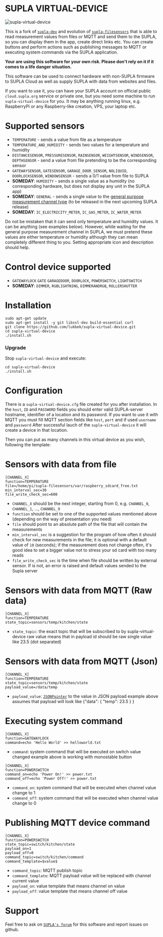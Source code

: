# SUPLA VIRTUAL-DEVICE

![supla-virtual-device](https://github.com/lukbek/supla-core/workflows/supla-virtual-device/badge.svg?branch=supla-mqtt-dev)

This is a fork of [`supla-dev`](https://github.com/SUPLA/supla-core/tree/master/supla-dev) and evolution of [`supla-filesensors`](https://github.com/fracz/supla-filesensors) that is able to read measurement values from files or MQTT and send them to the SUPLA, so you can display them in the app, create direct links etc. You can create buttons and perform actions such as publishing messages to MQTT or executing system commands via the SUPLA application.

<b>Your are using this software for your own risk. Please don't rely on it if it comes to a life danger situation.</b>


This software can be used to connect hardware with non-SUPLA firmware to SUPLA Cloud as well as supply SUPLA with data from websites and files.

If you want to use it, you can have your SUPLA account on official public `cloud.supla.org` service or private one, 
but you need some machine to run `supla-virtual-device` for you. It may be anything running linux, 
e.g. RaspberryPi or any Raspberry-like creation, VPS, your laptop etc.

# Supported sensors

* `TEMPERATURE` - sends a value from file as a temperature
* `TEMPERATURE_AND_HUMIDITY` - sends two values for a temperature and humidity 
* `DISTANCESENSOR`, `PRESSURESENSOR`, `RAINSENSOR`, `WEIGHTSENSOR`, `WINDSENSOR`, `DEPTHSENSOR` - send a value from file pretending to be the corresponding sensor
* `GATEWAYSENSOR`, `GATESENSOR`, `GARAGE_DOOR_SENSOR`, `NOLIQUID`, `DOORLOCKSENSOR`, `WINDOWSENSOR` - sends a 0/1 value from file to SUPLA 
* **SOMEDAY**: `HUMIDITY` - sends a single value as a humidity (no corresponding hardware, but does not display any unit in the SUPLA app)
* **SOMEDAY**: `GENERAL` - sends a single value to the [general purpose measurement channel type](https://forum.supla.org/viewtopic.php?f=17&t=5225) (to be released in the next upcoming SUPLA release)
* **SOMEDAY**: `IC_ELECTRICITY_METER`, `IC_GAS_METER`, `IC_WATER_METER`

Do not be mistaken that it can send only temperature and humidity values. It can be anything (see examples below).
However, while waiting for the general purpose measurement channel in SUPLA, we must pretend these values are
either temperature or humidity although they can mean completely different thing to you. Setting appropriate icon 
and description should help.

# Control device supported

* `GATEWAYLOCK` `GATE` `GARAGEDOOR`, `DOORLOCK`, `POWERSWITCH`, `LIGHTSWITCH`
* **SOMEDAY**: `DIMMER`, `RGBLIGHTNING`, `DIMMERANDRGB`, `ROLLERSHUTTER`

# Installation

```
sudo apt-get update
sudo apt-get install -y git libssl-dev build-essential curl
git clone https://github.com/lukbek/supla-virtual-device.git
cd supla-virtual-device
./install.sh
```

### Upgrade

Stop `supla-virtual-device` and execute:

```
cd supla-virtual-device
./install.sh
```

# Configuration

There is a `supla-virtual-device.cfg` file created for you after installation.
In the `host`, `ID` and `PASSWORD` fields you should enter valid SUPLA-server
hostname, identifier of a location and its password. If you want to use it with MQTT 
you must fill MQTT section fields like `host`, `port` and if used `username` and `password` 
After successful lauch of the `supla-virtual-device` it will create a device in that location.

Then you can put as many channels in this virtual device as you wish, 
following the template:

# Sensors with data from file
```
[CHANNEL_X]
function=TEMPERATURE
file=/home/pi/supla-filesensors/var/raspberry_sdcard_free.txt
min_interval_sec=30
file_write_check_sec=600
```

* `CHANNEL_X` should be the next integer, starting from 0, e.g. `CHANNEL_0`, `CHANNEL_1`, ..., `CHANNEL_9`
* `function` should be set to one of the supported values mentioned above (depending on the way of presentation you need)
* `file` should point to an absolute path of the file that will contain the measurements
* `min_interval_sec` is a suggestion for the program of how often it should check for new measurements in the
  file; it is optional with a default value of `10` (seconds); if the measurement does not change often, it's
  good idea to set a bigger value not to stress your sd card with too many reads
* `file_write_check_sec` is the time when file should be written by external sensor. If is not, an error is raised and    default values sended to the Supla server
# Sensors with data from MQTT (Raw data)
```
[CHANNEL_X]
function=TEMPERATURE
state_topic=sensors/temp/kitchen/state
```
* `state_topic`: the exact topic that will be subscribed to by supla-virtual-device
   raw value means that in payload id should be raw single value like 23.5 (dot separated)

# Sensors with data from MQTT (Json)
```
[CHANNEL_X]
function=TEMPERATURE
state_topic=sensors/temp/kitchen/state
payload_value=/data/temp
```

* `payload_value`: [`JSONPointer`](https://tools.ietf.org/html/rfc6901) to the value in JSON payload 
   example above assumes that payload will look like {"data": { "temp": 23.5 } }

# Executing system command
```
[CHANNEL_X]
function=GATEWAYLOCK
command=echo 'Hello World' >> helloworld.txt
```
* `command`: system command that will be executed on switch value changed
   example above is working with monostable button 
```
[CHANNEL_X]
function=POWERSWITCH
command_on=echo 'Power On!' >> power.txt
command_off=echo 'Power Off!' >> power.txt
```
* `command_on`: system command that will be executed when channel value change to 1
* `command_off`: system command that will be executed when channel value change to 0

# Publishing MQTT device command
```
[CHANNEL_X]
function=POWERSWITCH
state_topic=switch/kitchen/state
payload_on=1
payload_off=0
command_topic=switch/kitchen/command
command_template=$value$
```
* `command_topic`: MQTT publish topic
* `command_template`: MQTT payload $value$ will be replaced with channel current value
* `payload_on`: value template that means channel on value
* `payload_off`: value template that means channel off value

# Support 

Feel free to ask on [`SUPLA's forum`](https://forum.supla.org/viewtopic.php?f=9&t=6189) for this software and report issues on github.












